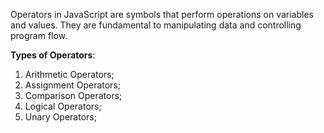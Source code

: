 Operators in JavaScript are symbols that perform operations on variables and values. 
They are fundamental to manipulating data and controlling program flow.

**Types of Operators**: 
1. Arithmetic Operators;
2. Assignment Operators;
3. Comparison Operators;
4. Logical Operators; 
5. Unary Operators;
